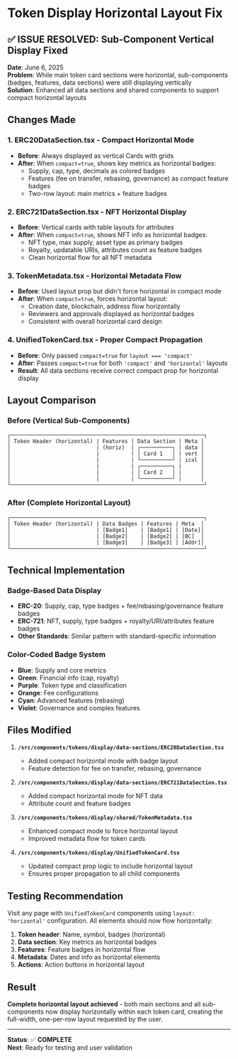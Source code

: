 # Token Display Horizontal Layout Fix

## ✅ **ISSUE RESOLVED: Sub-Component Vertical Display Fixed**

**Date**: June 6, 2025  
**Problem**: While main token card sections were horizontal, sub-components (badges, features, data sections) were still displaying vertically  
**Solution**: Enhanced all data sections and shared components to support compact horizontal layouts

## **Changes Made**

### **1. ERC20DataSection.tsx - Compact Horizontal Mode**
- **Before**: Always displayed as vertical Cards with grids
- **After**: When `compact=true`, shows key metrics as horizontal badges:
  - Supply, cap, type, decimals as colored badges
  - Features (fee on transfer, rebasing, governance) as compact feature badges
  - Two-row layout: main metrics + feature badges

### **2. ERC721DataSection.tsx - NFT Horizontal Display**
- **Before**: Vertical cards with table layouts for attributes
- **After**: When `compact=true`, shows NFT info as horizontal badges:
  - NFT type, max supply, asset type as primary badges
  - Royalty, updatable URIs, attributes count as feature badges
  - Clean horizontal flow for all NFT metadata

### **3. TokenMetadata.tsx - Horizontal Metadata Flow**
- **Before**: Used layout prop but didn't force horizontal in compact mode
- **After**: When `compact=true`, forces horizontal layout:
  - Creation date, blockchain, address flow horizontally
  - Reviewers and approvals displayed as horizontal badges
  - Consistent with overall horizontal card design

### **4. UnifiedTokenCard.tsx - Proper Compact Propagation**
- **Before**: Only passed `compact=true` for `layout === 'compact'`
- **After**: Passes `compact=true` for both `'compact'` and `'horizontal'` layouts
- **Result**: All data sections receive correct compact prop for horizontal display

## **Layout Comparison**

### **Before (Vertical Sub-Components)**
```
┌─────────────────────────────────────────────────────────────┐
│ Token Header (horizontal) | Features | Data Section | Meta │
│                           | (horiz)  | ┌──────────┐ | data │
│                           |          | │ Card 1   │ | vert │
│                           |          | └──────────┘ | ical │
│                           |          | ┌──────────┐ |      │
│                           |          | │ Card 2   │ |      │
│                           |          | └──────────┘ |      │
└─────────────────────────────────────────────────────────────┘
```

### **After (Complete Horizontal Layout)**
```
┌─────────────────────────────────────────────────────────────┐
│ Token Header (horizontal) | Data Badges | Features | Meta  │
│                           | [Badge1]    | [Badge1] | [Date]│
│                           | [Badge2]    | [Badge2] | [BC]  │
│                           | [Badge3]    | [Badge3] | [Addr]│
└─────────────────────────────────────────────────────────────┘
```

## **Technical Implementation**

### **Badge-Based Data Display**
- **ERC-20**: Supply, cap, type badges + fee/rebasing/governance feature badges
- **ERC-721**: NFT, supply, type badges + royalty/URI/attributes feature badges
- **Other Standards**: Similar pattern with standard-specific information

### **Color-Coded Badge System**
- **Blue**: Supply and core metrics
- **Green**: Financial info (cap, royalty)
- **Purple**: Token type and classification
- **Orange**: Fee configurations
- **Cyan**: Advanced features (rebasing)
- **Violet**: Governance and complex features

## **Files Modified**

1. **`/src/components/tokens/display/data-sections/ERC20DataSection.tsx`**
   - Added compact horizontal mode with badge layout
   - Feature detection for fee on transfer, rebasing, governance

2. **`/src/components/tokens/display/data-sections/ERC721DataSection.tsx`**
   - Added compact horizontal mode for NFT data
   - Attribute count and feature badges

3. **`/src/components/tokens/display/shared/TokenMetadata.tsx`**
   - Enhanced compact mode to force horizontal layout
   - Improved metadata flow for token cards

4. **`/src/components/tokens/display/UnifiedTokenCard.tsx`**
   - Updated compact prop logic to include horizontal layout
   - Ensures proper propagation to all child components

## **Testing Recommendation**

Visit any page with `UnifiedTokenCard` components using `layout: 'horizontal'` configuration. All elements should now flow horizontally:

1. **Token header**: Name, symbol, badges (horizontal)
2. **Data section**: Key metrics as horizontal badges
3. **Features**: Feature badges in horizontal flow  
4. **Metadata**: Dates and info as horizontal elements
5. **Actions**: Action buttons in horizontal layout

## **Result**

**Complete horizontal layout achieved** - both main sections and all sub-components now display horizontally within each token card, creating the full-width, one-per-row layout requested by the user.

---

**Status**: ✅ **COMPLETE**  
**Next**: Ready for testing and user validation
